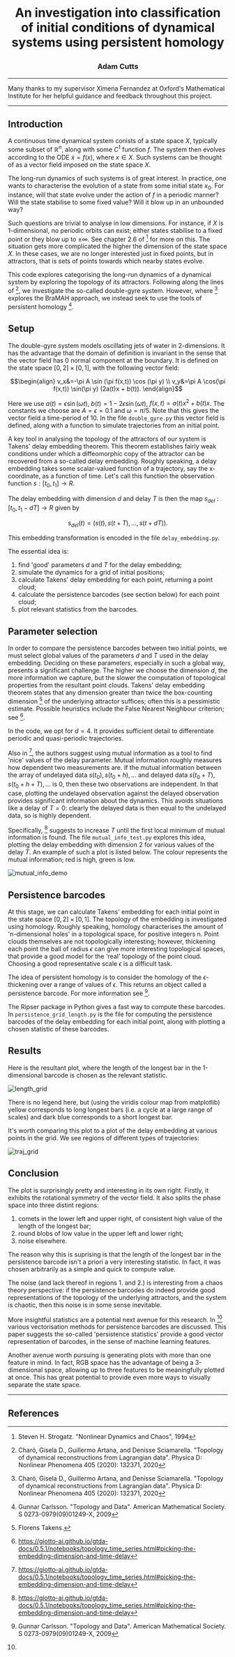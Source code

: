# <p align="center">An investigation into classification of initial conditions of dynamical systems using persistent homology</p>

### <p align="center">Adam Cutts</p>

---
Many thanks to my supervisor Ximena Fernandez at Oxford's Mathematical Institute for her helpful guidance and feedback throughout this project.

---
## Introduction
A continuous time dynamical system conists of a state space $X$, typically some subset of $`\mathbb{R}^n`$, along with some $C^1$ function $f$. The system then evolves according to the ODE $\dot{x} = f(x)$, where $x\in X$. Such systems can be thought of as a vector field imposed on the state space $X$. 

The long-run dynamics of such systems is of great interest. In practice, one wants to characterise the evolution of a state from some initial state $x_0$. For instance, will that state evolve under the action of $f$ in a periodic manner? Will the state stabilise to some fixed value? Will it blow up in an unbounded way? 

Such questions are trivial to analyse in low dimensions. For instance, if $X$ is 1-dimensional, no periodic orbits can exist; either states stabilise to a fixed point or they blow up to $\pm \infty$. See chapter 2.6 of [^1] for more on this. The situation gets more complicated the higher the dimension of the state space $X$. In these cases, we are no longer interested just in fixed points, but in attractors, that is sets of points towards which nearby states evolve. 

This code explores categorising the long-run dynamics of a dynamical system by exploring the topology of its attractors. Following along the lines of [^2], we investigate the so-called double-gyre system. However, where [^2] explores the BraMAH approach, we instead seek to use the tools of persistent homology [^3].

## Setup
The double-gyre system models oscillating jets of water in 2-dimensions. It has the advantage that the domain of definition is invariant in the sense that the vector field has 0 normal component at the boundary. It is defined on the state space $[0,2]\times [0,1]$, with the following vector field: 
```math
\begin{align}
v_x&=-\pi A \sin (\pi f(x,t)) \cos (\pi y) \\
v_y&=\pi A \cos(\pi f(x,t)) \sin(\pi y) (2a(t)x + b(t)).
\end{align}
```
Here we use $a(t)= \epsilon \sin(\omega t)$, $b(t)= 1 - 2\epsilon\sin(\omega t)$, $f(x,t) = a(t) x^2 + b(t) x$. The constants we choose are $A = \epsilon = 0.1$ and $\omega = \pi /5$. Note that this gives the vector field a time-period of 10. In the file `double_gyre.py` this vector field is defined, along with a function to simulate trajectories from an initial point.

A key tool in analysing the topology of the attractors of our system is Takens' delay embedding theorem. This theorem establishes fairly weak conditions under which a diffeomorphic copy of the attractor can be recovered from a so-called delay embedding. Roughly speaking, a delay embedding takes some scalar-valued function of a trajectory, say the x-coordinate, as a function of time. Let's call this function the observation function $s:[t_0, t_1] \to R$.

The delay embedding with dimension $d$ and delay $T$ is then the map $s_{del} : [t_0, t_1 - dT] \to R$ given by 
```math
s_{del}(t) = (s(t), s(t+T), \ldots, s(t+dT)).
```
This embedding transformation is encoded in the file `delay_embedding.py`.

The essential idea is: 
1. find 'good' parameters $d$ and $T$ for the delay embedding;
2. simulate the dynamics for a grid of initial positions;
3. calculate Takens' delay embedding for each point, returning a point cloud;
4. calculate the persistence barcodes (see section below) for each point cloud;
5. plot relevant statistics from the barcodes.

## Parameter selection
In order to compare the persistence barcodes between two initial points, we must select global values of the parameters $d$ and $T$ used in the delay embedding. Deciding on these parameters, especially in such a global way, presents a significant challenge. The higher we choose the dimension $d$, the more information we capture, but the slower the computation of topological properties from the resultant point clouds. Takens' delay embedding theorem states that any dimension greater than twice the box-counting dimension [^4] of the underlying attractor suffices; often this is a pessimistic estimate. Possible heuristics include the False Nearest Neighbour criterion; see [^5].

In the code, we opt for $d=4$. It provides sufficient detail to differentiate periodic and quasi-periodic trajectories.

Also in [^5], the authors suggest using mutual information as a tool to find 'nice' values of the delay parameter. Mutual information roughly measures how dependent two measurements are. If the mutual information between the array of undelayed data $s(t_0), s(t_0 +h), \ldots$ and delayed data $s(t_0 + T), s(t_0 + h +T), \ldots$ is $0$, then these two observations are independent. In that case, plotting the undelayed observation against the delayed observation provides significant information about the dynamics. This avoids situations like a delay of $T=0$: clearly the delayed data is then equal to the undelayed data, so is highly dependent.

Specifically, [^5] suggests to increase $T$ until the first local minimum of mutual information is found. The file `mutual_info_test.py` explores this idea, plotting the delay embedding with dimension 2 for various values of the delay $T$. An example of such a plot is listed below. The colour represents the mutual information; red is high, green is low.

![mutual_info_demo](mutual_info_demo.png)

## Persistence barcodes
At this stage, we can calculate Takens' embedding for each initial point in the state space $[0, 2] \times [0, 1]$. The topology of the embedding is investigated using homology. Roughly speaking, homology characterises the amount of 'n-dimensional holes' in a topological space, for positive integers n. Point clouds themselves are not topologically interesting; however, thickening each point the ball of radius $\epsilon$ can give more interesting topological spaces, that provide a good model for the 'real' topology of the point cloud. Choosing a good representative scale $\epsilon$ is a difficult task.

The idea of persistent homology is to consider the homology of the $\epsilon$-thickening over a range of values of $\epsilon$. This returns an object called a persistence barcode. For more information see [^3].

The Ripser package in Python gives a fast way to compute these barcodes. In `persistence_grid_length.py` is the file for computing the persistence barcodes of the delay embedding for each initial point, along with plotting a chosen statistic of these barcodes.

## Results
Here is the resultant plot, where the length of the longest bar in the 1-dimensional barcode is chosen as the relevant statistic.

![length_grid](longest_bar_grid_highres.png)

There is no legend here, but (using the viridis colour map from matplotlib) yellow corresponds to long longest bars (i.e. a cycle at a large range of scales) and dark blue corresponds to a short longest bar.

It's worth comparing this plot to a plot of the delay embedding at various points in the grid. We see regions of different types of trajectories:

![traj_grid](highres.png)

## Conclusion
The plot is surprisingly pretty and interesting in its own right. Firstly, it exhibits the rotational symmetry of the vector field. It also splits the phase space into three distint regions:

1. comets in the lower left and upper right, of consistent high value of the length of the longest bar;
2. round blobs of low value in the upper left and lower right;
3. noise elsewhere.

The reason why this is suprising is that the length of the longest bar in the persistence barcode isn't a priori a very interesting statistic. In fact, it was chosen arbitrarily as a simple and quick to compute value. 

The noise (and lack thereof in regions 1. and 2.) is interesting from a chaos theory perspective: if the persistence barcodes do indeed provide good representations of the topology of the underlying attractors, and the system is chaotic, then this noise is in some sense inevitable.

More insightful statistics are a potential next avenue for this research. In [^6] various vectorisation methods for persistence barcodes are discussed. This paper suggests the so-called 'persistence statistics' provide a good vector representation of barcodes, in the sense of machine learning features. 

Another avenue worth pursuing is generating plots with more than one feature in mind. In fact, RGB space has the advantage of being a 3-dimensional space, allowing up to three features to be meaningfully plotted at once. This has great potential to provide even more ways to visually separate the state space.

---
## References
[^1]: Steven H. Strogatz. "Nonlinear Dynamics and Chaos", 1994 
[^2]: Charó, Gisela D., Guillermo Artana, and Denisse Sciamarella. "Topology of dynamical reconstructions from Lagrangian data". Physica D: Nonlinear Phenomena 405 (2020): 132371, 2020
[^3]: Gunnar Carlsson. "Topology and Data". American Mathematical Society. S 0273-0979(09)01249-X, 2009
[^4]: Florens Takens. 
[^5]: https://giotto-ai.github.io/gtda-docs/0.5.1/notebooks/topology_time_series.html#picking-the-embedding-dimension-and-time-delay
[^6]: 

